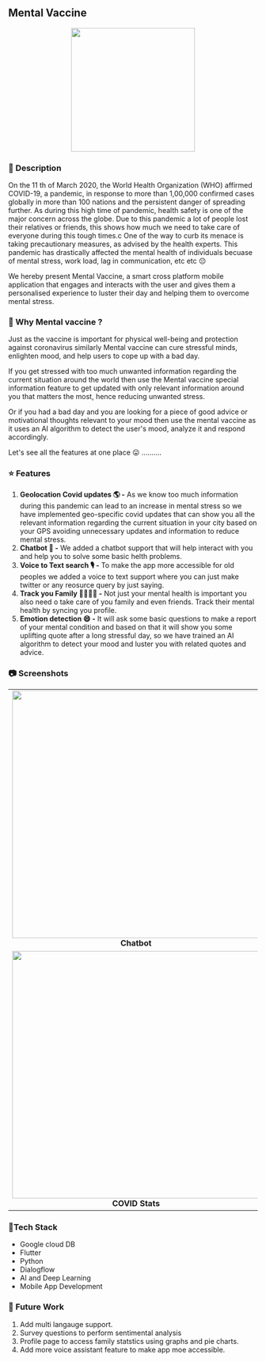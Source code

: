 ## Mental Vaccine

<p align="center">
  <img height = 250 src="https://i.imgur.com/p5tdE1P.png" />
</p>

### 🧠 Description 

On the 11 th of March 2020, the World Health Organization (WHO) affirmed COVID-19, a pandemic, in response to more than 1,00,000 confirmed cases globally in more than 100 nations and the persistent danger of spreading further. As during this high time of pandemic, health safety is one of the major concern across the globe. Due to this pandemic a lot of people
lost their relatives or friends, this shows how much we need to take care of everyone during this tough times.c One of the way to curb its menace is taking precautionary measures, as advised by the health experts. This pandemic has drastically affected the mental health of individuals becuase of mental stress, work load, lag in communication, etc etc :pensive:

We hereby present Mental Vaccine, a smart cross platform mobile application that engages and interacts with the user and gives them a personalised experience to luster their day and helping them to overcome mental stress. 

### 🤔 Why Mental vaccine ? 
Just as the vaccine is important for physical well-being and protection against coronavirus similarly Mental vaccine can cure stressful minds, enlighten mood, and help users to cope up with a bad day.

If you get stressed with too much unwanted information regarding the current situation around the world then use the Mental vaccine special information feature to get updated with only relevant information around you that matters the most, hence reducing unwanted stress.

Or if you had a bad day and you are looking for a piece of good advice or motivational thoughts relevant to your mood then use the mental vaccine as it uses an AI algorithm to detect the user's mood, analyze it and respond accordingly.

Let's see all the features at one place :stuck_out_tongue: ..........

### :star: Features 
1. **Geolocation Covid updates :earth_americas: -** As we know too much information during this pandemic can lead to an increase in mental stress so we have implemented geo-specific covid updates that can show you all the relevant information regarding the current situation in your city based on your GPS avoiding unnecessary updates and information to reduce mental stress.
2. **Chatbot :robot: -** We added a chatbot support that will help interact with you and help you to solve some basic helth problems.
3. **Voice to Text search :studio_microphone: -** To make the app more accessible for old peoples we added a voice to text support where you can just make twitter or any reosurce query by just saying. 
4. **Track you Family :family_man_man_girl_boy: -** Not just your mental health is important you also need o take care of you family and even friends. Track their mental health by syncing you profile.
5. **Emotion detection :smile: -** It will ask some basic questions to make a report of your mental condition and based on that it will show you some uplifting quote after a long stressful day, so we have trained an AI algorithm to detect your mood and luster you with related quotes and advice. 

### :camera: Screenshots

<table>
     <tr>
          <td><img height="500" src="https://i.imgur.com/t9T6Esg.png" /><br /><center><b>Chatbot</b></center></td>
          <td><img height="500" src="https://i.imgur.com/aWtN48h.png" /><br /><center><b>Voice Assistant</b></center></td>
          <td><img height="500" src="https://i.imgur.com/68Yo6Mb.png" /><br /><center><b>Fetched Tweets</b></center></td>
     </tr>
     <tr>
          <td><img height="500" src="https://i.imgur.com/ucI0iDY.png" /><br /><center><b>COVID Stats</b></center></td>
          <td><img height="500" src="https://i.imgur.com/4IGiAYL.png" /><br /><center><b>Family Stats</b></center></td>
       <td><img height="500" src="https://github.com/bits-to-byte/mental-vaccine/blob/main/screenrec/screen.gif?raw=true" /><br /><center><b>Demo</b></center></td>
     </tr>
</table>



### :wrench:Tech Stack

* Google cloud DB
* Flutter
* Python
* Dialogflow
* AI and Deep Learning
* Mobile App Development



### :satellite: Future Work
1. Add multi langauge support.
2. Survey questions to perform sentimental analysis
3. Profile page to access family statstics using graphs and pie charts.
4. Add more voice assistant feature to make app moe accessible.

